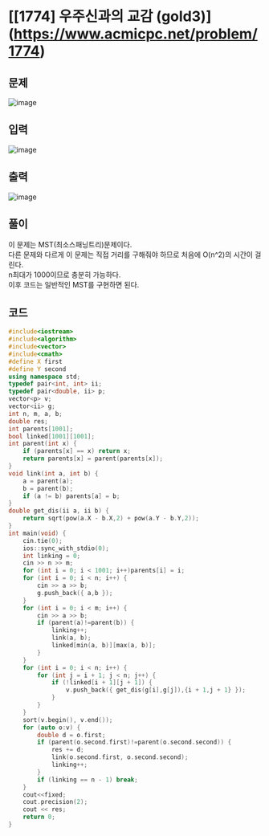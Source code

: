 # [[1774] 우주신과의 교감 (gold3)] (https://www.acmicpc.net/problem/1774)
## 문제
![image](https://github.com/daehan-86/baekjoon_study_with_cpp/assets/78295295/375b93d9-c1c9-49d8-b2b6-8fb66c6929bf)

## 입력
![image](https://github.com/daehan-86/baekjoon_study_with_cpp/assets/78295295/2f7d714b-2bd2-4a60-afdf-bc5c69a2a40f)

## 출력
![image](https://github.com/daehan-86/baekjoon_study_with_cpp/assets/78295295/7c1bb784-b753-4888-9220-0be864b0eb1a)

## 풀이
이 문제는 MST(최소스패닝트리)문제이다.  
다른 문제와 다르게 이 문제는 직접 거리를 구해줘야 하므로 처음에 O(n^2)의 시간이 걸린다.  
n최대가 1000이므로 충분히 가능하다.  
이후 코드는 일반적인 MST를 구현하면 된다.
## 코드
```cpp
#include<iostream>
#include<algorithm>
#include<vector>
#include<cmath>
#define X first
#define Y second
using namespace std;
typedef pair<int, int> ii;
typedef pair<double, ii> p;
vector<p> v;
vector<ii> g;
int n, m, a, b;
double res;
int parents[1001];
bool linked[1001][1001];
int parent(int x) {
	if (parents[x] == x) return x;
	return parents[x] = parent(parents[x]);
}
void link(int a, int b) {
	a = parent(a);
	b = parent(b);
	if (a != b) parents[a] = b;
}
double get_dis(ii a, ii b) {
	return sqrt(pow(a.X - b.X,2) + pow(a.Y - b.Y,2));
}
int main(void) {
	cin.tie(0);
	ios::sync_with_stdio(0);
	int linking = 0;
	cin >> n >> m;
	for (int i = 0; i < 1001; i++)parents[i] = i;
	for (int i = 0; i < n; i++) {
		cin >> a >> b;
		g.push_back({ a,b });
	}
	for (int i = 0; i < m; i++) {
		cin >> a >> b;
		if (parent(a)!=parent(b)) {
			linking++;
			link(a, b);
			linked[min(a, b)][max(a, b)];
		}
	}
	for (int i = 0; i < n; i++) {
		for (int j = i + 1; j < n; j++) {
			if (!linked[i + 1][j + 1]) {
				v.push_back({ get_dis(g[i],g[j]),{i + 1,j + 1} });
			}
		}
	}
	sort(v.begin(), v.end());
	for (auto o:v) {
		double d = o.first;
		if (parent(o.second.first)!=parent(o.second.second)) {
			res += d;
			link(o.second.first, o.second.second);
			linking++;
		}
		if (linking == n - 1) break;
	}
	cout<<fixed;
	cout.precision(2);
	cout << res;
	return 0;
}
```
